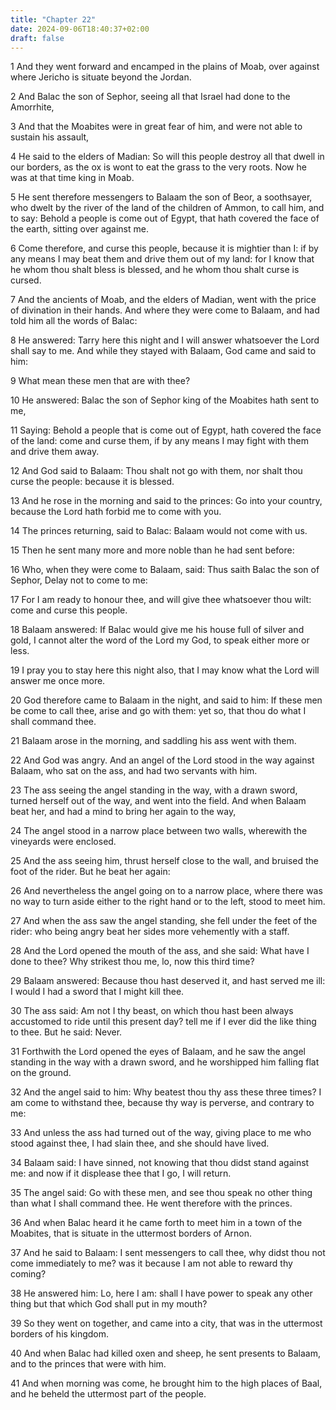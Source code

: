 ```yaml
---
title: "Chapter 22"
date: 2024-09-06T18:40:37+02:00
draft: false
---
```




1 And they went forward and encamped in the plains of Moab, over against where Jericho is situate beyond the Jordan.

2 And Balac the son of Sephor, seeing all that Israel had done to the Amorrhite,

3 And that the Moabites were in great fear of him, and were not able to sustain his assault,

4 He said to the elders of Madian: So will this people destroy all that dwell in our borders, as the ox is wont to eat the grass to the very roots. Now he was at that time king in Moab.

5 He sent therefore messengers to Balaam the son of Beor, a soothsayer, who dwelt by the river of the land of the children of Ammon, to call him, and to say: Behold a people is come out of Egypt, that hath covered the face of the earth, sitting over against me.

6 Come therefore, and curse this people, because it is mightier than I: if by any means I may beat them and drive them out of my land: for I know that he whom thou shalt bless is blessed, and he whom thou shalt curse is cursed.

7 And the ancients of Moab, and the elders of Madian, went with the price of divination in their hands. And where they were come to Balaam, and had told him all the words of Balac:

8 He answered: Tarry here this night and I will answer whatsoever the Lord shall say to me. And while they stayed with Balaam, God came and said to him:

9 What mean these men that are with thee?

10 He answered: Balac the son of Sephor king of the Moabites hath sent to me,

11 Saying: Behold a people that is come out of Egypt, hath covered the face of the land: come and curse them, if by any means I may fight with them and drive them away.

12 And God said to Balaam: Thou shalt not go with them, nor shalt thou curse the people: because it is blessed.

13 And he rose in the morning and said to the princes: Go into your country, because the Lord hath forbid me to come with you.

14 The princes returning, said to Balac: Balaam would not come with us.

15 Then he sent many more and more noble than he had sent before:

16 Who, when they were come to Balaam, said: Thus saith Balac the son of Sephor, Delay not to come to me:

17 For I am ready to honour thee, and will give thee whatsoever thou wilt: come and curse this people.

18 Balaam answered: If Balac would give me his house full of silver and gold, I cannot alter the word of the Lord my God, to speak either more or less.

19 I pray you to stay here this night also, that I may know what the Lord will answer me once more.

20 God therefore came to Balaam in the night, and said to him: If these men be come to call thee, arise and go with them: yet so, that thou do what I shall command thee.

21 Balaam arose in the morning, and saddling his ass went with them.

22 And God was angry. And an angel of the Lord stood in the way against Balaam, who sat on the ass, and had two servants with him.

23 The ass seeing the angel standing in the way, with a drawn sword, turned herself out of the way, and went into the field. And when Balaam beat her, and had a mind to bring her again to the way,

24 The angel stood in a narrow place between two walls, wherewith the vineyards were enclosed.

25 And the ass seeing him, thrust herself close to the wall, and bruised the foot of the rider. But he beat her again:

26 And nevertheless the angel going on to a narrow place, where there was no way to turn aside either to the right hand or to the left, stood to meet him.

27 And when the ass saw the angel standing, she fell under the feet of the rider: who being angry beat her sides more vehemently with a staff.

28 And the Lord opened the mouth of the ass, and she said: What have I done to thee? Why strikest thou me, lo, now this third time?

29 Balaam answered: Because thou hast deserved it, and hast served me ill: I would I had a sword that I might kill thee.

30 The ass said: Am not I thy beast, on which thou hast been always accustomed to ride until this present day? tell me if I ever did the like thing to thee. But he said: Never.

31 Forthwith the Lord opened the eyes of Balaam, and he saw the angel standing in the way with a drawn sword, and he worshipped him falling flat on the ground.

32 And the angel said to him: Why beatest thou thy ass these three times? I am come to withstand thee, because thy way is perverse, and contrary to me:

33 And unless the ass had turned out of the way, giving place to me who stood against thee, I had slain thee, and she should have lived.

34 Balaam said: I have sinned, not knowing that thou didst stand against me: and now if it displease thee that I go, I will return.

35 The angel said: Go with these men, and see thou speak no other thing than what I shall command thee. He went therefore with the princes.

36 And when Balac heard it he came forth to meet him in a town of the Moabites, that is situate in the uttermost borders of Arnon.

37 And he said to Balaam: I sent messengers to call thee, why didst thou not come immediately to me? was it because I am not able to reward thy coming?

38 He answered him: Lo, here I am: shall I have power to speak any other thing but that which God shall put in my mouth?

39 So they went on together, and came into a city, that was in the uttermost borders of his kingdom.

40 And when Balac had killed oxen and sheep, he sent presents to Balaam, and to the princes that were with him.

41 And when morning was come, he brought him to the high places of Baal, and he beheld the uttermost part of the people.

